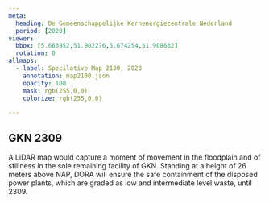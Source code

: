 ```yaml
---
meta:
  heading: De Gemeenschappelijke Kernenergiecentrale Nederland
  period: [2020]
viewer:
  bbox: [5.663952,51.902276,5.674254,51.908632]
  rotation: 0
allmaps:
  - label: Specilative Map 2100, 2023
    annotation: map2100.json
    opacity: 100
    mask: rgb(255,0,0)
    colorize: rgb(255,0,0)

---
```


## GKN 2309

A LiDAR map would capture a moment of movement in the floodplain and of stillness in the sole remaining facility of GKN. Standing at a height of 26 meters above NAP, DORA will ensure the safe containment of the disposed power plants, which are graded as low and intermediate level waste, until 2309.
